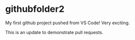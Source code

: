 # githubfolder2

My first github project pushed from VS Code! Very exciting.

This is an update to demonstrate pull requests.
